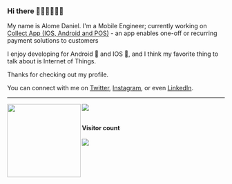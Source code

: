 ### Hi there 👋🏾👋🏽👋🏽

My name is Alome Daniel. I'm a Mobile Engineer; currently working on [Collect App (IOS, Android and POS)](https://collect.africa) - an app enables one-off or recurring payment solutions to customers 

I enjoy developing for Android 🤖 and IOS , and I think my favorite thing to talk about is Internet of Things. 

Thanks for checking out my profile.

You can connect with me on [Twitter](https://twitter.com/Astrocodr), [Instagram](https://www.instagram.com/astro_codr/), or even [LinkedIn](https://www.linkedin.com/in/alome-daniel-a27414153/).

---

<div>
  <img height="170" align="left" src="https://github-readme-stats.vercel.app/api?username=alome007&count_private=true&include_all_commits=true" />
  <img src="https://github-readme-stats.vercel.app/api/top-langs/?username=alome007&layout=compact" />
</div>

<br/>
<p align="left"> 
  <b>Visitor count</b><br/>
  <br/>
  <img src="https://profile-counter.glitch.me/alome007/count.svg" />
</p>
